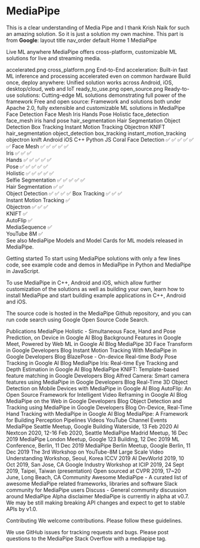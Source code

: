 # MediaPipe
This is a clear understanding of Media Pipe and I thank Krish Naik for such an amazing solution. So it is just a solution my own machine.
This part is from **Google**:
layout	title	nav_order
default
Home
1
MediaPipe

Live ML anywhere
MediaPipe offers cross-platform, customizable ML solutions for live and streaming media.

accelerated.png	cross_platform.png
End-to-End acceleration: Built-in fast ML inference and processing accelerated even on common hardware	Build once, deploy anywhere: Unified solution works across Android, iOS, desktop/cloud, web and IoT
ready_to_use.png	open_source.png
Ready-to-use solutions: Cutting-edge ML solutions demonstrating full power of the framework	Free and open source: Framework and solutions both under Apache 2.0, fully extensible and customizable
ML solutions in MediaPipe
Face Detection	Face Mesh	Iris	Hands	Pose	Holistic
face_detection	face_mesh	iris	hand	pose	hair_segmentation
Hair Segmentation	Object Detection	Box Tracking	Instant Motion Tracking	Objectron	KNIFT
hair_segmentation	object_detection	box_tracking	instant_motion_tracking	objectron	knift
Android	iOS	C++	Python	JS	Coral
Face Detection	✅	✅	✅	✅	✅	✅
Face Mesh	✅	✅	✅	✅	✅	
Iris	✅	✅	✅			
Hands	✅	✅	✅	✅	✅	
Pose	✅	✅	✅	✅	✅	
Holistic	✅	✅	✅	✅	✅	
Selfie Segmentation	✅	✅	✅	✅	✅	
Hair Segmentation	✅		✅			
Object Detection	✅	✅	✅			✅
Box Tracking	✅	✅	✅			
Instant Motion Tracking	✅					
Objectron	✅		✅	✅		
KNIFT	✅					
AutoFlip			✅			
MediaSequence			✅			
YouTube 8M			✅			
See also MediaPipe Models and Model Cards for ML models released in MediaPipe.

Getting started
To start using MediaPipe solutions with only a few lines code, see example code and demos in MediaPipe in Python and MediaPipe in JavaScript.

To use MediaPipe in C++, Android and iOS, which allow further customization of the solutions as well as building your own, learn how to install MediaPipe and start building example applications in C++, Android and iOS.

The source code is hosted in the MediaPipe Github repository, and you can run code search using Google Open Source Code Search.

Publications
MediaPipe Holistic - Simultaneous Face, Hand and Pose Prediction, on Device in Google AI Blog
Background Features in Google Meet, Powered by Web ML in Google AI Blog
MediaPipe 3D Face Transform in Google Developers Blog
Instant Motion Tracking With MediaPipe in Google Developers Blog
BlazePose - On-device Real-time Body Pose Tracking in Google AI Blog
MediaPipe Iris: Real-time Eye Tracking and Depth Estimation in Google AI Blog
MediaPipe KNIFT: Template-based feature matching in Google Developers Blog
Alfred Camera: Smart camera features using MediaPipe in Google Developers Blog
Real-Time 3D Object Detection on Mobile Devices with MediaPipe in Google AI Blog
AutoFlip: An Open Source Framework for Intelligent Video Reframing in Google AI Blog
MediaPipe on the Web in Google Developers Blog
Object Detection and Tracking using MediaPipe in Google Developers Blog
On-Device, Real-Time Hand Tracking with MediaPipe in Google AI Blog
MediaPipe: A Framework for Building Perception Pipelines
Videos
YouTube Channel
Events
MediaPipe Seattle Meetup, Google Building Waterside, 13 Feb 2020
AI Nextcon 2020, 12-16 Feb 2020, Seattle
MediaPipe Madrid Meetup, 16 Dec 2019
MediaPipe London Meetup, Google 123 Building, 12 Dec 2019
ML Conference, Berlin, 11 Dec 2019
MediaPipe Berlin Meetup, Google Berlin, 11 Dec 2019
The 3rd Workshop on YouTube-8M Large Scale Video Understanding Workshop, Seoul, Korea ICCV 2019
AI DevWorld 2019, 10 Oct 2019, San Jose, CA
Google Industry Workshop at ICIP 2019, 24 Sept 2019, Taipei, Taiwan (presentation)
Open sourced at CVPR 2019, 17~20 June, Long Beach, CA
Community
Awesome MediaPipe - A curated list of awesome MediaPipe related frameworks, libraries and software
Slack community for MediaPipe users
Discuss - General community discussion around MediaPipe
Alpha disclaimer
MediaPipe is currently in alpha at v0.7. We may be still making breaking API changes and expect to get to stable APIs by v1.0.

Contributing
We welcome contributions. Please follow these guidelines.

We use GitHub issues for tracking requests and bugs. Please post questions to the MediaPipe Stack Overflow with a mediapipe tag.
